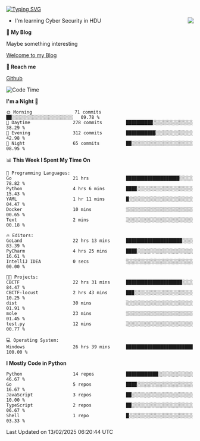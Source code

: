 [![Typing SVG](https://readme-typing-svg.herokuapp.com?font=Fira+Code&pause=1000&random=false&width=450&height=60&lines=Hello+%F0%9F%91%8B%F0%9F%8F%BB;I'm+JBNRZ)](https://git.io/typing-svg)

<a href="#">
  <img align="right" src="https://github-readme-stats.vercel.app/api?username=JBNRZ&show_icons=true&bg_color=15,f2f7fd,E0EAFC" />
</a>

- I'm learning Cyber Security in HDU

 **🌱 My Blog**

Maybe something interesting

[Welcome to my Blog](https://jbnrz.com.cn/)

 **💬 Reach me** 

[Github](https://github.com/JBNRZ)


<!--START_SECTION:waka-->
![Code Time](http://img.shields.io/badge/Code%20Time-971%20hrs%2058%20mins-blue)

**I'm a Night 🦉** 

```text
🌞 Morning                71 commits          ██░░░░░░░░░░░░░░░░░░░░░░░   09.78 % 
🌆 Daytime                278 commits         ██████████░░░░░░░░░░░░░░░   38.29 % 
🌃 Evening                312 commits         ███████████░░░░░░░░░░░░░░   42.98 % 
🌙 Night                  65 commits          ██░░░░░░░░░░░░░░░░░░░░░░░   08.95 % 
```


📊 **This Week I Spent My Time On** 

```text
💬 Programming Languages: 
Go                       21 hrs              ████████████████████░░░░░   78.82 % 
Python                   4 hrs 6 mins        ████░░░░░░░░░░░░░░░░░░░░░   15.43 % 
YAML                     1 hr 11 mins        █░░░░░░░░░░░░░░░░░░░░░░░░   04.47 % 
Docker                   10 mins             ░░░░░░░░░░░░░░░░░░░░░░░░░   00.65 % 
Text                     2 mins              ░░░░░░░░░░░░░░░░░░░░░░░░░   00.18 % 

🔥 Editors: 
GoLand                   22 hrs 13 mins      █████████████████████░░░░   83.39 % 
PyCharm                  4 hrs 25 mins       ████░░░░░░░░░░░░░░░░░░░░░   16.61 % 
IntelliJ IDEA            0 secs              ░░░░░░░░░░░░░░░░░░░░░░░░░   00.00 % 

🐱‍💻 Projects: 
CBCTF                    22 hrs 31 mins      █████████████████████░░░░   84.47 % 
CBCTF-locust             2 hrs 43 mins       ███░░░░░░░░░░░░░░░░░░░░░░   10.25 % 
dist                     30 mins             ░░░░░░░░░░░░░░░░░░░░░░░░░   01.91 % 
mole                     23 mins             ░░░░░░░░░░░░░░░░░░░░░░░░░   01.45 % 
test.py                  12 mins             ░░░░░░░░░░░░░░░░░░░░░░░░░   00.77 % 

💻 Operating System: 
Windows                  26 hrs 39 mins      █████████████████████████   100.00 % 
```

**I Mostly Code in Python** 

```text
Python                   14 repos            ████████████░░░░░░░░░░░░░   46.67 % 
Go                       5 repos             ████░░░░░░░░░░░░░░░░░░░░░   16.67 % 
JavaScript               3 repos             ██░░░░░░░░░░░░░░░░░░░░░░░   10.00 % 
TypeScript               2 repos             ██░░░░░░░░░░░░░░░░░░░░░░░   06.67 % 
Shell                    1 repo              █░░░░░░░░░░░░░░░░░░░░░░░░   03.33 % 
```




 Last Updated on 13/02/2025 06:20:44 UTC
<!--END_SECTION:waka-->
